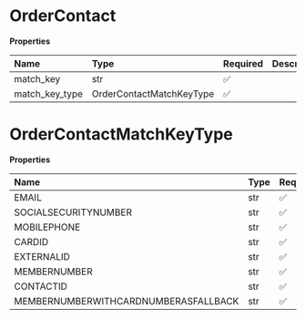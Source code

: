 # OrderContact

**Properties**

| Name           | Type                     | Required | Description |
| :------------- | :----------------------- | :------- | :---------- |
| match_key      | str                      | ✅       |             |
| match_key_type | OrderContactMatchKeyType | ✅       |             |

# OrderContactMatchKeyType

**Properties**

| Name                                 | Type | Required | Description                            |
| :----------------------------------- | :--- | :------- | :------------------------------------- |
| EMAIL                                | str  | ✅       | "Email"                                |
| SOCIALSECURITYNUMBER                 | str  | ✅       | "SocialSecurityNumber"                 |
| MOBILEPHONE                          | str  | ✅       | "MobilePhone"                          |
| CARDID                               | str  | ✅       | "CardId"                               |
| EXTERNALID                           | str  | ✅       | "ExternalId"                           |
| MEMBERNUMBER                         | str  | ✅       | "MemberNumber"                         |
| CONTACTID                            | str  | ✅       | "ContactId"                            |
| MEMBERNUMBERWITHCARDNUMBERASFALLBACK | str  | ✅       | "MemberNumberWithCardNumberAsFallback" |

<!-- This file was generated by liblab | https://liblab.com/ -->
